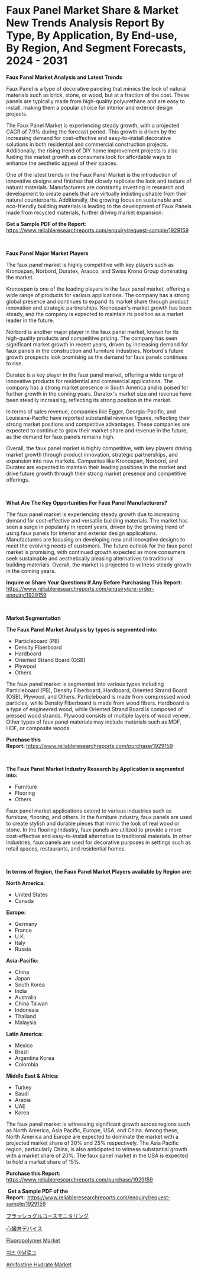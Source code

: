 <p><h1>Faux Panel Market Share & Market New Trends Analysis Report By Type, By Application, By End-use, By Region, And Segment Forecasts, 2024 - 2031</h1></p><p><strong>Faux Panel Market Analysis and Latest Trends</strong></p>
<p><p>Faux Panel is a type of decorative paneling that mimics the look of natural materials such as brick, stone, or wood, but at a fraction of the cost. These panels are typically made from high-quality polyurethane and are easy to install, making them a popular choice for interior and exterior design projects.</p><p>The Faux Panel Market is experiencing steady growth, with a projected CAGR of 7.9% during the forecast period. This growth is driven by the increasing demand for cost-effective and easy-to-install decorative solutions in both residential and commercial construction projects. Additionally, the rising trend of DIY home improvement projects is also fueling the market growth as consumers look for affordable ways to enhance the aesthetic appeal of their spaces.</p><p>One of the latest trends in the Faux Panel Market is the introduction of innovative designs and finishes that closely replicate the look and texture of natural materials. Manufacturers are constantly investing in research and development to create panels that are virtually indistinguishable from their natural counterparts. Additionally, the growing focus on sustainable and eco-friendly building materials is leading to the development of Faux Panels made from recycled materials, further driving market expansion.</p></p>
<p><strong>Get a Sample PDF of the Report:&nbsp;</strong> <a href="https://www.reliableresearchreports.com/enquiry/request-sample/1929159">https://www.reliableresearchreports.com/enquiry/request-sample/1929159</a></p>
<p>&nbsp;</p>
<p><strong>Faux Panel Major Market Players</strong></p>
<p><p>The faux panel market is highly competitive with key players such as Kronospan, Norbord, Duratex, Arauco, and Swiss Krono Group dominating the market. </p><p>Kronospan is one of the leading players in the faux panel market, offering a wide range of products for various applications. The company has a strong global presence and continues to expand its market share through product innovation and strategic partnerships. Kronospan's market growth has been steady, and the company is expected to maintain its position as a market leader in the future.</p><p>Norbord is another major player in the faux panel market, known for its high-quality products and competitive pricing. The company has seen significant market growth in recent years, driven by increasing demand for faux panels in the construction and furniture industries. Norbord's future growth prospects look promising as the demand for faux panels continues to rise.</p><p>Duratex is a key player in the faux panel market, offering a wide range of innovative products for residential and commercial applications. The company has a strong market presence in South America and is poised for further growth in the coming years. Duratex's market size and revenue have been steadily increasing, reflecting its strong position in the market.</p><p>In terms of sales revenue, companies like Egger, Georgia-Pacific, and Louisiana-Pacific have reported substantial revenue figures, reflecting their strong market positions and competitive advantages. These companies are expected to continue to grow their market share and revenue in the future, as the demand for faux panels remains high.</p><p>Overall, the faux panel market is highly competitive, with key players driving market growth through product innovation, strategic partnerships, and expansion into new markets. Companies like Kronospan, Norbord, and Duratex are expected to maintain their leading positions in the market and drive future growth through their strong market presence and competitive offerings.</p></p>
<p>&nbsp;</p>
<p><strong>What Are The Key Opportunities For Faux Panel Manufacturers?</strong></p>
<p><p>The faux panel market is experiencing steady growth due to increasing demand for cost-effective and versatile building materials. The market has seen a surge in popularity in recent years, driven by the growing trend of using faux panels for interior and exterior design applications. Manufacturers are focusing on developing new and innovative designs to meet the evolving needs of customers. The future outlook for the faux panel market is promising, with continued growth expected as more consumers seek sustainable and aesthetically pleasing alternatives to traditional building materials. Overall, the market is projected to witness steady growth in the coming years.</p></p>
<p><strong>Inquire or Share Your Questions If Any Before Purchasing This Report:</strong> <a href="https://www.reliableresearchreports.com/enquiry/pre-order-enquiry/1929159">https://www.reliableresearchreports.com/enquiry/pre-order-enquiry/1929159</a></p>
<p>&nbsp;</p>
<p><strong>Market Segmentation</strong></p>
<p><strong>The Faux Panel Market Analysis by types is segmented into:</strong></p>
<p><ul><li>Particleboard (PB)</li><li>Density Fiberboard</li><li>Hardboard</li><li>Oriented Strand Board (OSB)</li><li>Plywood</li><li>Others</li></ul></p>
<p><p>The faux panel market is segmented into various types including Particleboard (PB), Density Fiberboard, Hardboard, Oriented Strand Board (OSB), Plywood, and Others. Particleboard is made from compressed wood particles, while Density Fiberboard is made from wood fibers. Hardboard is a type of engineered wood, while Oriented Strand Board is composed of pressed wood strands. Plywood consists of multiple layers of wood veneer. Other types of faux panel materials may include materials such as MDF, HDF, or composite woods.</p></p>
<p><strong>Purchase this Report:&nbsp;</strong><a href="https://www.reliableresearchreports.com/purchase/1929159">https://www.reliableresearchreports.com/purchase/1929159</a></p>
<p>&nbsp;</p>
<p><strong>The Faux Panel Market Industry Research by Application is segmented into:</strong></p>
<p><ul><li>Furniture</li><li>Flooring</li><li>Others</li></ul></p>
<p><p>Faux panel market applications extend to various industries such as furniture, flooring, and others. In the furniture industry, faux panels are used to create stylish and durable pieces that mimic the look of real wood or stone. In the flooring industry, faux panels are utilized to provide a more cost-effective and easy-to-install alternative to traditional materials. In other industries, faux panels are used for decorative purposes in settings such as retail spaces, restaurants, and residential homes.</p></p>
<p>&nbsp;</p>
<p><strong>In terms of Region, the Faux Panel Market Players available by Region are:</strong></p>
<p>
    <p> <strong> North America: </strong>
        <ul>
            <li>United States</li>
            <li>Canada</li>
        </ul>
        </p> 
    <p> <strong> Europe: </strong>
        <ul>
            <li>Germany</li>
            <li>France</li>
            <li>U.K.</li>
            <li>Italy</li>
            <li>Russia</li>
        </ul>
        </p> 
    <p> <strong> Asia-Pacific: </strong>
        <ul>
            <li>China</li>
            <li>Japan</li>
            <li>South Korea</li>
            <li>India</li>
            <li>Australia</li>
            <li>China Taiwan</li>
            <li>Indonesia</li>
            <li>Thailand</li>
            <li>Malaysia</li>
        </ul>
        </p> 
    <p> <strong> Latin America: </strong>
        <ul>
            <li>Mexico</li>
            <li>Brazil</li>
            <li>Argentina Korea</li>
            <li>Colombia</li>
        </ul>
        </p> 
    <p> <strong> Middle East & Africa: </strong>
        <ul>
            <li>Turkey</li>
            <li>Saudi</li>
            <li>Arabia</li>
            <li>UAE</li>
            <li>Korea</li>
        </ul>
    </p>
    </p>
<p><p>The faux panel market is witnessing significant growth across regions such as North America, Asia Pacific, Europe, USA, and China. Among these, North America and Europe are expected to dominate the market with a projected market share of 30% and 25% respectively. The Asia Pacific region, particularly China, is also anticipated to witness substantial growth with a market share of 20%. The faux panel market in the USA is expected to hold a market share of 15%.</p></p>
<p><strong>Purchase this Report: </strong><a href="https://www.reliableresearchreports.com/purchase/1929159">https://www.reliableresearchreports.com/purchase/1929159</a></p>
<p>&nbsp;<strong>Get a Sample PDF of the Report:&nbsp;&nbsp;</strong><a href="https://www.reliableresearchreports.com/enquiry/request-sample/1929159">https://www.reliableresearchreports.com/enquiry/request-sample/1929159</a></p>
<p><strong></strong></p>
<p><p><a href="https://medium.com/@fabiclaf/%E3%83%95%E3%83%A9%E3%83%83%E3%82%B7%E3%83%A5%E3%82%B0%E3%83%AB%E3%82%B3%E3%83%BC%E3%82%B9%E3%83%A2%E3%83%8B%E3%82%BF%E3%83%AA%E3%83%B3%E3%82%B0%E3%81%AE%E5%B8%82%E5%A0%B4%E5%8B%95%E5%90%91%E3%81%A8%E5%B8%82%E5%A0%B4%E5%88%86%E6%9E%90%E3%81%AF-2024%E5%B9%B4%E3%81%8B%E3%82%892031%E5%B9%B4%E3%81%BE%E3%81%A7%E3%81%AE%E4%BA%88%E6%B8%AC%E3%81%95%E3%82%8C%E3%81%A6%E3%81%84%E3%81%BE%E3%81%99-602229bef43d">フラッシュグルコースモニタリング</a></p><p><a href="https://medium.com/@fabiclaf/%E5%BF%83%E8%87%93%E5%BC%81%E8%A3%85%E7%BD%AE%E5%B8%82%E5%A0%B4%E8%A6%8F%E6%A8%A1%E3%81%AF-%E4%B8%96%E7%95%8C%E7%94%A3%E6%A5%AD%E3%81%AB%E3%81%8A%E3%81%91%E3%82%8B%E6%9C%80%E9%81%A9%E3%81%AA%E3%83%9E%E3%83%BC%E3%82%B1%E3%83%86%E3%82%A3%E3%83%B3%E3%82%B0%E3%83%81%E3%83%A3%E3%83%8D%E3%83%AB%E3%82%92%E7%A4%BA%E3%81%97%E3%81%A6%E3%81%84%E3%81%BE%E3%81%99-f8da6b58f21a">心臓弁デバイス</a></p><p><a href="https://view.publitas.com/reportprime-1/fluoropolymer-market-offer-valuable-insights-into-market-size-market-share-market-trends-and-projections-spanning-from-2024-to-2031/">Fluoropolymer Market</a></p><p><a href="https://medium.com/@oxehjhnqfqdjy2/%EC%B9%98%EC%A6%88-%EB%8C%80%EC%B2%B4%ED%92%88-%EC%8B%9C%EC%9E%A5-%EA%B7%9C%EB%AA%A8-%EB%B0%8F-%EC%8B%9C%EC%9E%A5-%EB%8F%99%ED%96%A5-%EC%A0%84%EC%B2%B4-%EC%82%B0%EC%97%85-%EA%B0%9C%EC%9A%94-2024%EB%85%84%EB%B6%80%ED%84%B0-2031%EB%85%84%EA%B9%8C%EC%A7%80-b635608952c8">치즈 아날로그</a></p><p><a href="https://lydian-appliance-61d.notion.site/Amifostine-Hydrate-Market-Size-Reflecting-a-Forecast-Till-2031-Market-By-Type-By-Application-and-B-6025b418b940424490a6f955bfef12a0">Amifostine Hydrate Market</a></p></p>
